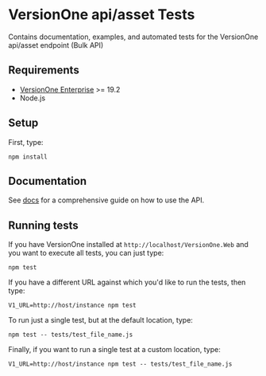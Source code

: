 # VersionOne api/asset Tests
Contains documentation, examples, and automated tests for the VersionOne api/asset endpoint (Bulk API)

## Requirements

* [VersionOne Enterprise](https://community.versionone.com/Release-Notes-and-Downloads) >= 19.2
* Node.js

## Setup

First, type:

```
npm install
```
## Documentation

See [docs](docs) for a comprehensive guide on how to use the API.

## Running tests

If you have VersionOne installed at `http://localhost/VersionOne.Web` and you want to execute all tests, you can just type:

```
npm test
```

If you have a different URL against which you'd like to run the tests, then type:

```
V1_URL=http://host/instance npm test
```

To run just a single test, but at the default location, type:

```
npm test -- tests/test_file_name.js
```

Finally, if you want to run a single test at a custom location, type:

```
V1_URL=http://host/instance npm test -- tests/test_file_name.js
```
